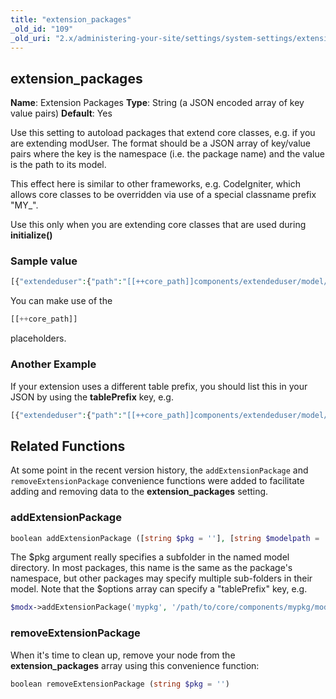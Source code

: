```yaml
---
title: "extension_packages"
_old_id: "109"
_old_uri: "2.x/administering-your-site/settings/system-settings/extension_packages"
---
```


## extension\_packages

 **Name**: Extension Packages 
**Type**: String (a JSON encoded array of key value pairs) 
**Default**: Yes

 Use this setting to autoload packages that extend core classes, e.g. if you are extending modUser. The format should be a JSON array of key/value pairs where the key is the namespace (i.e. the package name) and the value is the path to its model.

 This effect here is similar to other frameworks, e.g. CodeIgniter, which allows core classes to be overridden via use of a special classname prefix "MY\_".

 Use this only when you are extending core classes that are used during **initialize()** 

### Sample value

 ``` php 
[{"extendeduser":{"path":"[[++core_path]]components/extendeduser/model/"}},{"articles":{"path":"[[++core_path]]components/articles/model/"}}]
```

 You can make use of the

 ``` php 
[[++core_path]]
```

 placeholders.

### Another Example

 If your extension uses a different table prefix, you should list this in your JSON by using the **tablePrefix** key, e.g.

 ``` php 
[{"extendeduser":{"path":"[[++core_path]]components/extendeduser/model/","tablePrefix":"ext_"}},{"articles":{"path":"[[++core_path]]components/articles/model/"}}]
```

## Related Functions

 At some point in the recent version history, the `addExtensionPackage` and `removeExtensionPackage` convenience functions were added to facilitate adding and removing data to the **extension\_packages** setting.

### addExtensionPackage

 ``` php 
boolean addExtensionPackage ([string $pkg = ''], [string $modelpath = ''], [array $options = array()])
```

 The $pkg argument really specifies a subfolder in the named model directory. In most packages, this name is the same as the package's namespace, but other packages may specify multiple sub-folders in their model. Note that the $options array can specify a "tablePrefix" key, e.g.

 ``` php 
$modx->addExtensionPackage('mypkg', '/path/to/core/components/mypkg/model/', array('tablePrefix'=>'mypre_'));
```

### removeExtensionPackage

When it's time to clean up, remove your node from the **extension\_packages** array using this convenience function:

 ``` php 
boolean removeExtensionPackage (string $pkg = '')
```